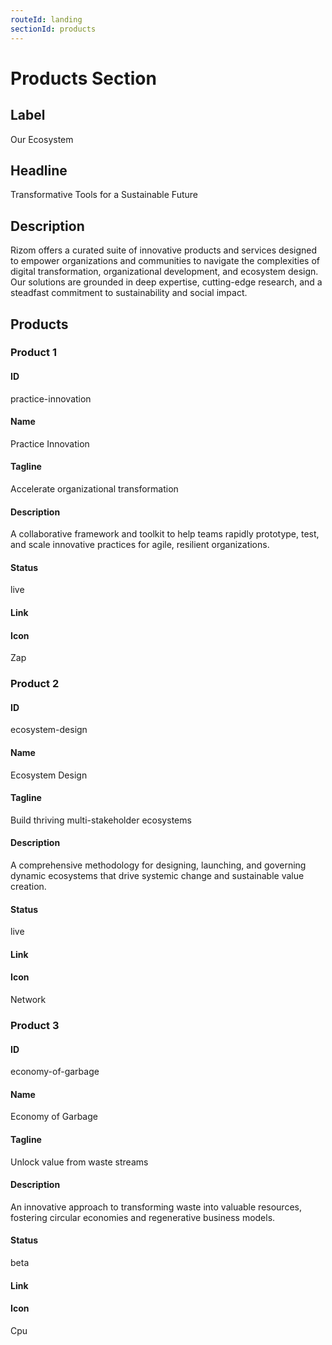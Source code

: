 ```yaml
---
routeId: landing
sectionId: products
---
```


# Products Section

## Label

Our Ecosystem

## Headline

Transformative Tools for a Sustainable Future

## Description

Rizom offers a curated suite of innovative products and services designed to empower organizations and communities to navigate the complexities of digital transformation, organizational development, and ecosystem design. Our solutions are grounded in deep expertise, cutting-edge research, and a steadfast commitment to sustainability and social impact.

## Products

### Product 1

#### ID

practice-innovation

#### Name

Practice Innovation

#### Tagline

Accelerate organizational transformation

#### Description

A collaborative framework and toolkit to help teams rapidly prototype, test, and scale innovative practices for agile, resilient organizations.

#### Status

live

#### Link

#### Icon

Zap

### Product 2

#### ID

ecosystem-design

#### Name

Ecosystem Design

#### Tagline

Build thriving multi-stakeholder ecosystems

#### Description

A comprehensive methodology for designing, launching, and governing dynamic ecosystems that drive systemic change and sustainable value creation.

#### Status

live

#### Link

#### Icon

Network

### Product 3

#### ID

economy-of-garbage

#### Name

Economy of Garbage

#### Tagline

Unlock value from waste streams

#### Description

An innovative approach to transforming waste into valuable resources, fostering circular economies and regenerative business models.

#### Status

beta

#### Link

#### Icon

Cpu
